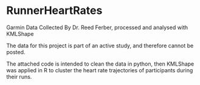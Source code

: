 # RunnerHeartRates
Garmin Data Collected By Dr. Reed Ferber, processed and analysed with KMLShape

The data for this project is part of an active study, and therefore cannot be posted. 

The attached code is intended to clean the data in python, then KMLShape was applied in R to cluster the heart rate trajectories of participants during their runs. 
